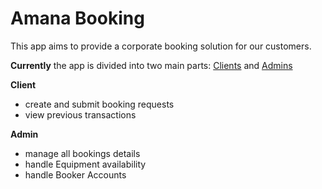# Amana Booking

This app aims to provide a corporate booking solution for our customers.

**Currently** the app is divided into two main parts: [Clients](clients.md) and [Admins](admin.md)

**Client**
- create and submit booking requests
- view previous transactions

**Admin**
- manage all bookings details 
- handle Equipment availability
- handle Booker Accounts
